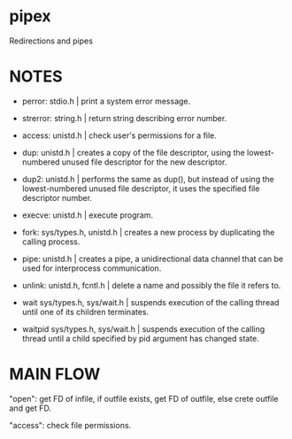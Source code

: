 # pipex
Redirections and pipes

# NOTES

- perror: stdio.h | print a system error message.

- strerror: string.h | return string describing error number.

- access: unistd.h | check user's permissions for a file.

- dup: unistd.h | creates a copy of the file descriptor, using the lowest-numbered unused file descriptor for the new descriptor.

- dup2: unistd.h | performs the same as dup(), but instead of using the lowest-numbered unused file descriptor, it uses the specified file descriptor number.

- execve: unistd.h | execute program.

- fork: sys/types.h, unistd.h | creates a new process by duplicating the calling process.

- pipe: unistd.h | creates a pipe, a unidirectional data channel that can be used for interprocess communication.

- unlink: unistd.h, fcntl.h |  delete a name and possibly the file it refers to.

- wait sys/types.h, sys/wait.h | suspends execution of the calling thread until one of its children terminates.

- waitpid sys/types.h, sys/wait.h | suspends execution of the calling thread until a child specified by pid argument has changed state.

# MAIN FLOW

"open": get FD of infile, if outfile exists, get FD of outfile, else crete outfile and get FD.

"access": check file permissions.
